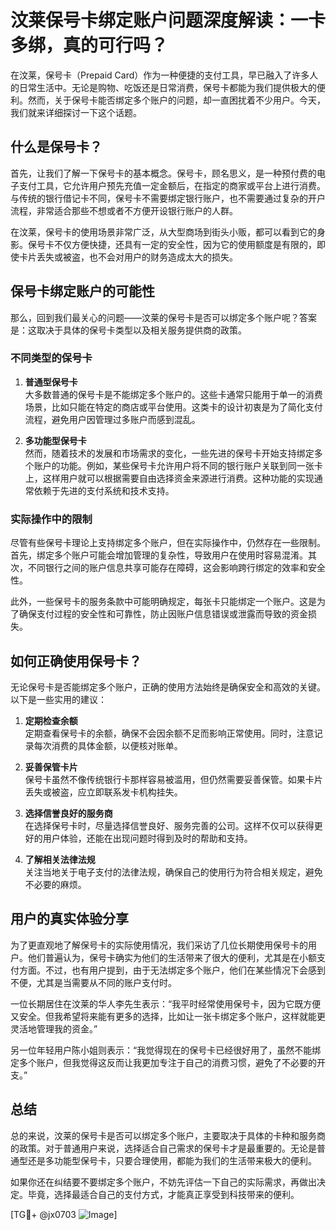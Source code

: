 # 汶莱保号卡绑定账户问题深度解读：一卡多绑，真的可行吗？

在汶莱，保号卡（Prepaid Card）作为一种便捷的支付工具，早已融入了许多人的日常生活中。无论是购物、吃饭还是日常消费，保号卡都能为我们提供极大的便利。然而，关于保号卡能否绑定多个账户的问题，却一直困扰着不少用户。今天，我们就来详细探讨一下这个话题。

## 什么是保号卡？

首先，让我们了解一下保号卡的基本概念。保号卡，顾名思义，是一种预付费的电子支付工具，它允许用户预先充值一定金额后，在指定的商家或平台上进行消费。与传统的银行借记卡不同，保号卡不需要绑定银行账户，也不需要通过复杂的开户流程，非常适合那些不想或者不方便开设银行账户的人群。

在汶莱，保号卡的使用场景非常广泛，从大型商场到街头小贩，都可以看到它的身影。保号卡不仅方便快捷，还具有一定的安全性，因为它的使用额度是有限的，即使卡片丢失或被盗，也不会对用户的财务造成太大的损失。

## 保号卡绑定账户的可能性

那么，回到我们最关心的问题——汶莱的保号卡是否可以绑定多个账户呢？答案是：这取决于具体的保号卡类型以及相关服务提供商的政策。

### 不同类型的保号卡

1. **普通型保号卡**  
   大多数普通的保号卡是不能绑定多个账户的。这些卡通常只能用于单一的消费场景，比如只能在特定的商店或平台使用。这类卡的设计初衷是为了简化支付流程，避免用户因管理过多账户而感到混乱。

2. **多功能型保号卡**  
   然而，随着技术的发展和市场需求的变化，一些先进的保号卡开始支持绑定多个账户的功能。例如，某些保号卡允许用户将不同的银行账户关联到同一张卡上，这样用户就可以根据需要自由选择资金来源进行消费。这种功能的实现通常依赖于先进的支付系统和技术支持。

### 实际操作中的限制

尽管有些保号卡理论上支持绑定多个账户，但在实际操作中，仍然存在一些限制。首先，绑定多个账户可能会增加管理的复杂性，导致用户在使用时容易混淆。其次，不同银行之间的账户信息共享可能存在障碍，这会影响跨行绑定的效率和安全性。

此外，一些保号卡的服务条款中可能明确规定，每张卡只能绑定一个账户。这是为了确保支付过程的安全性和可靠性，防止因账户信息错误或泄露而导致的资金损失。

## 如何正确使用保号卡？

无论保号卡是否能绑定多个账户，正确的使用方法始终是确保安全和高效的关键。以下是一些实用的建议：

1. **定期检查余额**  
   定期查看保号卡的余额，确保不会因余额不足而影响正常使用。同时，注意记录每次消费的具体金额，以便核对账单。

2. **妥善保管卡片**  
   保号卡虽然不像传统银行卡那样容易被滥用，但仍然需要妥善保管。如果卡片丢失或被盗，应立即联系发卡机构挂失。

3. **选择信誉良好的服务商**  
   在选择保号卡时，尽量选择信誉良好、服务完善的公司。这样不仅可以获得更好的用户体验，还能在出现问题时得到及时的帮助和支持。

4. **了解相关法律法规**  
   关注当地关于电子支付的法律法规，确保自己的使用行为符合相关规定，避免不必要的麻烦。

## 用户的真实体验分享

为了更直观地了解保号卡的实际使用情况，我们采访了几位长期使用保号卡的用户。他们普遍认为，保号卡确实为他们的生活带来了很大的便利，尤其是在小额支付方面。不过，也有用户提到，由于无法绑定多个账户，他们在某些情况下会感到不便，尤其是当需要从不同的账户支付时。

一位长期居住在汶莱的华人李先生表示：“我平时经常使用保号卡，因为它既方便又安全。但我希望将来能有更多的选择，比如让一张卡绑定多个账户，这样就能更灵活地管理我的资金。”

另一位年轻用户陈小姐则表示：“我觉得现在的保号卡已经很好用了，虽然不能绑定多个账户，但我觉得这反而让我更加专注于自己的消费习惯，避免了不必要的开支。”

## 总结

总的来说，汶莱的保号卡是否可以绑定多个账户，主要取决于具体的卡种和服务商的政策。对于普通用户来说，选择适合自己需求的保号卡才是最重要的。无论是普通型还是多功能型保号卡，只要合理使用，都能为我们的生活带来极大的便利。

如果你还在纠结要不要绑定多个账户，不妨先评估一下自己的实际需求，再做出决定。毕竟，选择最适合自己的支付方式，才能真正享受到科技带来的便利。

[TG💪+ @jx0703 ![Image](https://github.com/user-attachments/assets/dbca1d08-cadb-493c-b0ec-ad6f7a83f270)]